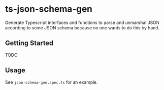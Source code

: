 # ts-json-schema-gen

Generate Typescript interfaces and functions to parse and unmarshal JSON according to some JSON schema because no one wants to do this by hand.

## Getting Started

TODO

## Usage

See `json-schema-gen.spec.ts` for an example.

